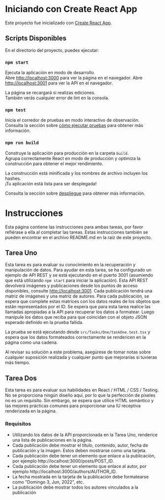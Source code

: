 # Iniciando con Create React App

Este proyecto fue inicializado con [Create React App](https://github.com/facebook/create-react-app).

## Scripts Disponibles

En el directorio del proyecto, puedes ejecutar:

### `npm start`

Ejecuta la aplicación en modo de desarrollo.\
Abre [http://localhost:3000](http://localhost:3000) para ver la página en el navegador.
Abre [http://localhost:3001](http://localhost:3001) para ver la API en el navegador.

La página se recargará si realizas ediciones.\
También verás cualquier error de lint en la consola.

### `npm test`

Inicia el corredor de pruebas en modo interactivo de observación.\
Consulta la sección sobre [cómo ejecutar pruebas](https://facebook.github.io/create-react-app/docs/running-tests) para obtener más información.

### `npm run build`

Construye la aplicación para producción en la carpeta `build`.\
Agrupa correctamente React en modo de producción y optimiza la construcción para obtener el mejor rendimiento.

La construcción está minificada y los nombres de archivo incluyen los hashes.\
¡Tu aplicación está lista para ser desplegada!

Consulta la sección sobre [despliegue](https://facebook.github.io/create-react-app/docs/deployment) para obtener más información.

# Instrucciones

Esta página contiene las instrucciones para ambas tareas, por favor refiérase a ella al completar las tareas. Estas instrucciones también se pueden encontrar en el archivo README.md en la raíz de este proyecto.

## Tarea Uno

Esta tarea es para evaluar su conocimiento en la recuperación y manipulación de datos. Para ayudar en esta tarea, se ha configurado un ejemplo de API REST y se está ejecutando en el puerto 3001 (asumiendo que está utilizando `npm start` para iniciar la aplicación). Esta API REST devolverá imágenes y publicaciones desde los puntos de acceso disponibles, consulte [http://localhost:3001](http://localhost:3001). Cada publicación tendrá una matriz de imágenes y una matriz de autores. Para cada publicación, se espera que complete estas matrices con los datos reales de los objetos que están representados por el ID. Se espera que para esta tarea realice las llamadas apropiadas a la API para recuperar los datos a formatear. Luego manipule los datos que reciba para que coincidan con el objeto JSON esperado definido en la prueba fallida.

La prueba se está ejecutando desde `src/Tasks/One/taskOne.test.tsx` y espera que los datos formateados correctamente se rendericen en la página como una cadena.

Al revisar su solución a este problema, asegúrese de tomar notas sobre cualquier suposición realizada y cualquier punto que mejorarías si tuvieras más tiempo.

## Tarea Dos

Esta tarea es para evaluar sus habilidades en React / HTML / CSS / Testing. No se proporciona ningún diseño aquí, por lo que la perfección de píxeles no es un requisito. Sin embargo, se espera que utilice HTML semántico y las mejores prácticas comunes para proporcionar una IU receptiva renderizada en la página.

### Requisitos

- Utilizando los datos de la API proporcionada en la Tarea Uno, renderice una lista de publicaciones en la página.
- Cada publicación debe mostrar el título, contenido, autor, fecha de publicación y la imagen. Estos deben mostrarse como una tarjeta.
- Cada publicación debe tener un elemento que enlace a la publicación, por ejemplo http://localhost:3000/posts/POST_ID.
- Cada publicación debe tener un elemento que enlace al autor, por ejemplo http://localhost:3000/authors/AUTHOR_ID.
- La fecha mostrada en la tarjeta de la publicación debe formatearse como "Domingo 3, Jun, 2022", etc.
- La publicación debe mostrar todos los autores vinculados a la publicación

